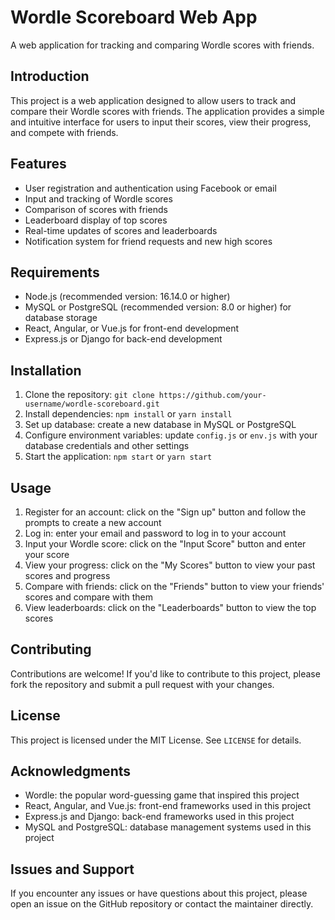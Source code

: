 # Wordle Scoreboard Web App

A web application for tracking and comparing Wordle scores with friends.

## Introduction

This project is a web application designed to allow users to track and compare their Wordle scores with friends. The application provides a simple and intuitive interface for users to input their scores, view their progress, and compete with friends.

## Features

* User registration and authentication using Facebook or email
* Input and tracking of Wordle scores
* Comparison of scores with friends
* Leaderboard display of top scores
* Real-time updates of scores and leaderboards
* Notification system for friend requests and new high scores

## Requirements

* Node.js (recommended version: 16.14.0 or higher)
* MySQL or PostgreSQL (recommended version: 8.0 or higher) for database storage
* React, Angular, or Vue.js for front-end development
* Express.js or Django for back-end development

## Installation

1. Clone the repository: `git clone https://github.com/your-username/wordle-scoreboard.git`
2. Install dependencies: `npm install` or `yarn install`
3. Set up database: create a new database in MySQL or PostgreSQL
4. Configure environment variables: update `config.js` or `env.js` with your database credentials and other settings
5. Start the application: `npm start` or `yarn start`

## Usage

1. Register for an account: click on the "Sign up" button and follow the prompts to create a new account
2. Log in: enter your email and password to log in to your account
3. Input your Wordle score: click on the "Input Score" button and enter your score
4. View your progress: click on the "My Scores" button to view your past scores and progress
5. Compare with friends: click on the "Friends" button to view your friends' scores and compare with them
6. View leaderboards: click on the "Leaderboards" button to view the top scores

## Contributing

Contributions are welcome! If you'd like to contribute to this project, please fork the repository and submit a pull request with your changes.

## License

This project is licensed under the MIT License. See `LICENSE` for details.

## Acknowledgments

* Wordle: the popular word-guessing game that inspired this project
* React, Angular, and Vue.js: front-end frameworks used in this project
* Express.js and Django: back-end frameworks used in this project
* MySQL and PostgreSQL: database management systems used in this project

## Issues and Support

If you encounter any issues or have questions about this project, please open an issue on the GitHub repository or contact the maintainer directly.